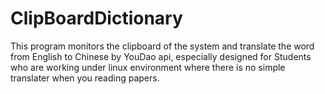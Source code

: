 # ClipBoardDictionary
This program monitors the clipboard of the system and translate the word from English to Chinese by YouDao api, especially designed for Students who are working under linux environment where there is no simple translater when you reading papers.
